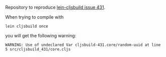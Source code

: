 Repository to reproduce [lein-cljsbuild issue 431](https://github.com/emezeske/lein-cljsbuild/issues/431).

When trying to compile with

```
lein cljsbuild once
```

you will get the following warning:

```
WARNING: Use of undeclared Var cljsbuild-431.core/random-uuid at line 5 src/cljsbuild_431/core.cljs
```
